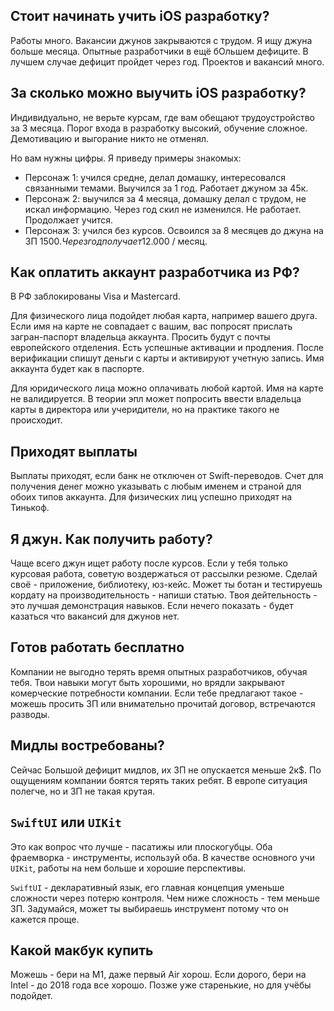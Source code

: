 ## Стоит начинать учить iOS разработку?

Работы много. Вакансии джунов закрываются с трудом. Я ищу джуна больше месяца. Опытные разработчики в ещё бОльшем дефиците. В лучшем случае дефицит пройдет через год. Проектов и вакансий много.

## За сколько можно выучить iOS разработку? 

Индивидуально, не верьте курсам, где вам обещают трудоустройство за 3 месяца. Порог входа в разработку высокий, обучение сложное. Демотивацию и выгорание никто не отменял.

Но вам нужны цифры. Я приведу примеры знакомых:
- Персонаж 1: учился средне, делал домашку, интересовался связанными темами. Выучился за 1 год. Работает джуном за 45к. 
- Персонаж 2: выучился за 4 месяца, домашку делал с трудом, не искал информацию. Через год скил не изменился. Не работает. Продолжает учится.
- Персонаж 3: учился без курсов. Освоился за 8 месяцев до джуна на ЗП 1500$. Через год получает 12.000$ / месяц.

## Как оплатить аккаунт разработчика из РФ?

В РФ заблокированы Visa и Mastercard. 

Для физического лица подойдет любая карта, например вашего друга. Если имя на карте не совпадает с вашим, вас попросят прислать загран-паспорт владельца аккаунта. Просить будут с почты европейского отделения. Есть успешные активации и продления. После верификации спишут деньги с карты и активируют учетную запись. Имя аккаунта будет как в паспорте.

Для юридического лица можно оплачивать любой картой. Имя на карте не валидируется. В теории эпл может попросить ввести владельца карты в директора или учеридители, но на практике такого не происходит.

## Приходят выплаты

Выплаты приходят, если банк не отключен от Swift-переводов. Счет для получения денег можно указывать с любым именем и страной для обоих типов аккаунта. Для физических лиц успешно приходят на Тинькоф.

## Я джун. Как получить работу?

Чаще всего джун ищет работу после курсов. Если у тебя только курсовая работа, советую воздержаться от рассылки резюме. Сделай своё - приложение, библиотеку, юз-кейс. Может ты ботан и тестируешь кордату на производительность - напиши статью. Твоя дейтельность - это лучшая демонстрация навыков. Если нечего показать - будет казаться что вакансий для джунов нет.

## Готов работать бесплатно

Компании не выгодно терять время опытных разработчиков, обучая тебя. Твои навыки могут быть хорошими, но врядли закрывают комерческие потребности компании. Если тебе предлагают такое - можешь просить ЗП или внимательно прочитай договор, встречаются разводы.

## Мидлы востребованы?

Сейчас Большой дефицит мидлов, их ЗП не опускается меньше 2к$. По ощущениям компании боятся терять таких ребят. В европе ситуация полегче, но и ЗП не такая крутая. 

## `SwiftUI` или `UIKit`

Это как вопрос что лучше - пасатижы или плоскогубцы. Оба фраемворка - инструменты, используй оба. В качестве основного учи `UIKit`, работы на нем больше и хорошие перспективы. 

`SwiftUI` - декларативный язык, его главная концепция уменьше сложности через потерю контроля. Чем ниже сложность - тем меньше ЗП. Задумайся, может ты выбираешь инструмент потому что он кажется проще.

## Какой макбук купить

Можешь - бери на M1, даже первый Air хорош. Если дорого, бери на Intel - до 2018 года все хорошо. Позже уже старенькие, но для учёбы подойдет.
